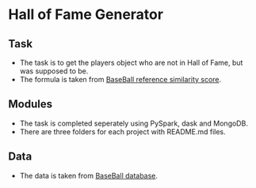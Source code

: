 # Hall of Fame Generator

## Task
- The task is to get the players object who are not in Hall of Fame, but was supposed to be. 
- The formula is taken from [BaseBall reference similarity score](https://www.baseball-reference.com/about/similarity.shtml).

## Modules
- The task is completed seperately using PySpark, dask and MongoDB.
- There are three folders for each project with README.md files.

## Data
- The data is taken from [BaseBall database](https://www.seanlahman.com/baseball-archive/statistics/).